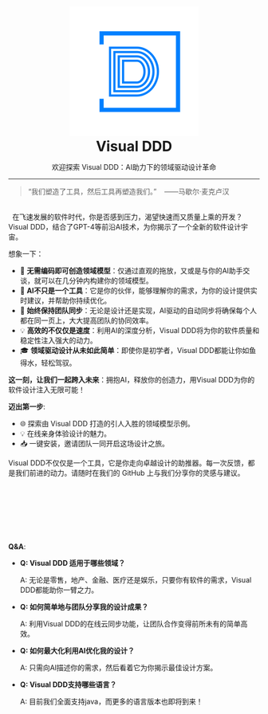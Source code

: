 <a name="readme-top"></a>

<br />
<div align="center">
  <a href="https://github.com/carlrobertoh/CodeGPT">
    <img alt="plugin-icon" src="./pluginIcon.svg">
  </a>
  <h1 style="margin: 0;" align="center">Visual DDD</h1>
  <p>  欢迎探索 Visual DDD：AI助力下的领域驱动设计革命  </p>
</div>

****

> “我们塑造了工具，然后工具再塑造我们。”&nbsp;&nbsp;&nbsp;&nbsp;——马歇尔·麦克卢汉

<br/>
&nbsp;&nbsp;在飞速发展的软件时代，你是否感到压力，渴望快速而又质量上乘的开发？Visual DDD，结合了GPT-4等前沿AI技术，为你揭示了一个全新的软件设计宇宙。

想象一下：
- 🚀 **无需编码即可创造领域模型**：仅通过直观的拖放，又或是与你的AI助手交谈，就可以在几分钟内构建你的领域模型。
- 🤖 **AI不只是一个工具**：它是你的伙伴，能够理解你的需求，为你的设计提供实时建议，并帮助你持续优化。
- 🌟 **始终保持团队同步**：无论是设计还是实现，AI驱动的自动同步将确保每个人都在同一页上，大大提高团队的协同效率。
- 💡 **高效的不仅仅是速度**：利用AI的深度分析，Visual DDD将为你的软件质量和稳定性注入强大的动力。
- 🎓 **领域驱动设计从未如此简单**：即使你是初学者，Visual DDD都能让你如鱼得水，轻松驾驭。

**这一刻，让我们一起跨入未来**：拥抱AI，释放你的创造力，用Visual DDD为你的软件设计注入无限可能！

**迈出第一步**:

- 🌐 探索由 Visual DDD 打造的引人入胜的领域模型示例。
- 💡 在线亲身体验设计的魅力。
- 📥 一键安装，邀请团队一同开启这场设计之旅。

Visual DDD不仅仅是一个工具，它是你走向卓越设计的助推器。每一次反馈，都是我们前进的动力。请随时在我们的 GitHub 上与我们分享你的灵感与建议。

<br/>
<br/>
<br/>
<br/>
<br/>
<br/>

**Q&A**:

- **Q: Visual DDD 适用于哪些领域？**

  A: 无论是零售，地产、金融、医疗还是娱乐，只要你有软件的需求，Visual DDD都能助你一臂之力。

- **Q: 如何简单地与团队分享我的设计成果？**

  A: 利用Visual DDD的在线云同步功能，让团队合作变得前所未有的简单高效。

- **Q: 如何最大化利用AI优化我的设计？**

  A: 只需向AI描述你的需求，然后看着它为你揭示最佳设计方案。

- **Q: Visual DDD支持哪些语言？**

  A: 目前我们全面支持java，而更多的语言版本也即将到来！